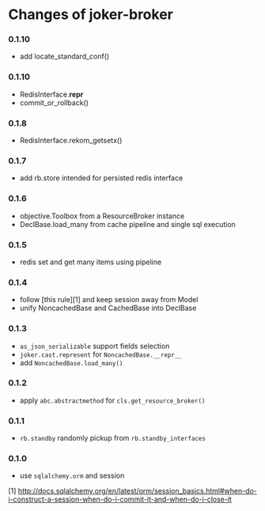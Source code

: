 
Changes of joker-broker
=======================

### 0.1.10
* add locate_standard_conf()


### 0.1.10
* RedisInterface.__repr__
* commit_or_rollback()


### 0.1.8
* RedisInterface.rekom_getsetx()


### 0.1.7
* add rb.store intended for persisted redis interface


### 0.1.6
* objective.Toolbox from a ResourceBroker instance
* DeclBase.load_many from cache pipeline and single sql execution


### 0.1.5
* redis set and get many items using pipeline


### 0.1.4
* follow [this rule][1] and keep session away from Model
* unify NoncachedBase and CachedBase into DeclBase


### 0.1.3
* `as_json_serializable` support fields selection
* `joker.cast.represent` for `NoncachedBase.__repr__`
* add `NoncachedBase.load_many()`


### 0.1.2
* apply `abc.abstractmethod` for `cls.get_resource_broker()`


### 0.1.1
* `rb.standby` randomly pickup from `rb.standby_interfaces`


### 0.1.0
* use `sqlalchemy.orm` and session


[1] http://docs.sqlalchemy.org/en/latest/orm/session_basics.html#when-do-i-construct-a-session-when-do-i-commit-it-and-when-do-i-close-it
